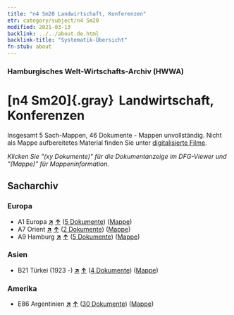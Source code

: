 ```yaml
---
title: "n4 Sm20 Landwirtschaft, Konferenzen"
etr: category/subject/n4 Sm20
modified: 2021-03-13
backlink: ../../about.de.html
backlink-title: "Systematik-Übersicht"
fn-stub: about
---
```


### Hamburgisches Welt-Wirtschafts-Archiv (HWWA)
# [n4 Sm20]{.gray}&#8201; Landwirtschaft, Konferenzen&#160; 




Insgesamt 5 Sach-Mappen, 46 Dokumente - Mappen unvollständig.
Nicht als Mappe aufbereitetes Material finden Sie unter [digitalisierte Filme](/film/h1_sh).

_Klicken Sie "(xy Dokumente)" für die Dokumentanzeige im DFG-Viewer und "(Mappe)" für Mappeninformation._

## Sacharchiv




### Europa

- A1 Europa [**&nearr;**](../../../geo/i/140892/about.de.html "Europa (alle Mappen)") [**&uarr;**](../../../geo/about.de.html#A1 "Ländersystematik") (<a href="https://pm20.zbw.eu/dfgview/sh/140892,150185" title="über: Europa : Landwirtschaft, Konferenzen" target="_blank">5 Dokumente</a>) ([Mappe](http://purl.org/pressemappe20/folder/sh/140892,150185))
- A7 Orient [**&nearr;**](../../../geo/i/140902/about.de.html "Orient (alle Mappen)") [**&uarr;**](../../../geo/about.de.html#A7 "Ländersystematik") (<a href="https://pm20.zbw.eu/dfgview/sh/140902,150185" title="über: Orient : Landwirtschaft, Konferenzen" target="_blank">2 Dokumente</a>) ([Mappe](http://purl.org/pressemappe20/folder/sh/140902,150185))
- A9 Hamburg [**&nearr;**](../../../geo/i/140905/about.de.html "Hamburg (alle Mappen)") [**&uarr;**](../../../geo/about.de.html#A9 "Ländersystematik") (<a href="https://pm20.zbw.eu/dfgview/sh/140905,150185" title="über: Hamburg : Landwirtschaft, Konferenzen" target="_blank">5 Dokumente</a>) ([Mappe](http://purl.org/pressemappe20/folder/sh/140905,150185))

### Asien

- B21 Türkei (1923 -) [**&nearr;**](../../../geo/i/141111/about.de.html "Türkei (1923 -) (alle Mappen)") [**&uarr;**](../../../geo/about.de.html#B21 "Ländersystematik") (<a href="https://pm20.zbw.eu/dfgview/sh/141111,150185" title="über: Türkei (1923 -) : Landwirtschaft, Konferenzen" target="_blank">4 Dokumente</a>) ([Mappe](http://purl.org/pressemappe20/folder/sh/141111,150185))

### Amerika

- E86 Argentinien [**&nearr;**](../../../geo/i/141692/about.de.html "Argentinien (alle Mappen)") [**&uarr;**](../../../geo/about.de.html#E86 "Ländersystematik") (<a href="https://pm20.zbw.eu/dfgview/sh/141692,150185" title="über: Argentinien : Landwirtschaft, Konferenzen" target="_blank">30 Dokumente</a>) ([Mappe](http://purl.org/pressemappe20/folder/sh/141692,150185))



